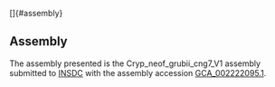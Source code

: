 []{#assembly}

Assembly
--------

The assembly presented is the Cryp\_neof\_grubii\_cng7\_V1 assembly
submitted to [INSDC](http://www.insdc.org) with the assembly accession
[GCA\_002222095.1](http://www.ebi.ac.uk/ena/data/view/GCA_002222095.1).
